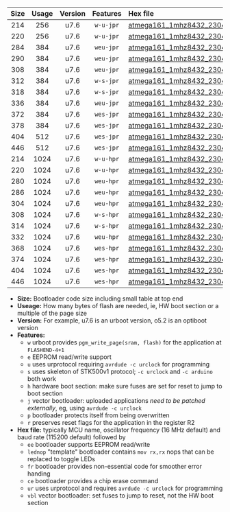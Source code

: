 |Size|Usage|Version|Features|Hex file|
|:-:|:-:|:-:|:-:|:--|
|214|256|u7.6|`w-u-jpr`|[atmega161_1mhz8432_230400bps_ur_vbl.hex](https://raw.githubusercontent.com/stefanrueger/urboot/main/atmega161_1mhz8432_230400bps_ur_vbl.hex)|
|220|256|u7.6|`w-u-jpr`|[atmega161_1mhz8432_230400bps_lednop_ur_vbl.hex](https://raw.githubusercontent.com/stefanrueger/urboot/main/atmega161_1mhz8432_230400bps_lednop_ur_vbl.hex)|
|284|384|u7.6|`weu-jpr`|[atmega161_1mhz8432_230400bps_ee_ur_vbl.hex](https://raw.githubusercontent.com/stefanrueger/urboot/main/atmega161_1mhz8432_230400bps_ee_ur_vbl.hex)|
|290|384|u7.6|`weu-jpr`|[atmega161_1mhz8432_230400bps_ee_lednop_ur_vbl.hex](https://raw.githubusercontent.com/stefanrueger/urboot/main/atmega161_1mhz8432_230400bps_ee_lednop_ur_vbl.hex)|
|308|384|u7.6|`weu-jpr`|[atmega161_1mhz8432_230400bps_ee_lednop_fr_ur_vbl.hex](https://raw.githubusercontent.com/stefanrueger/urboot/main/atmega161_1mhz8432_230400bps_ee_lednop_fr_ur_vbl.hex)|
|312|384|u7.6|`w-s-jpr`|[atmega161_1mhz8432_230400bps_vbl.hex](https://raw.githubusercontent.com/stefanrueger/urboot/main/atmega161_1mhz8432_230400bps_vbl.hex)|
|318|384|u7.6|`w-s-jpr`|[atmega161_1mhz8432_230400bps_lednop_vbl.hex](https://raw.githubusercontent.com/stefanrueger/urboot/main/atmega161_1mhz8432_230400bps_lednop_vbl.hex)|
|336|384|u7.6|`weu-jpr`|[atmega161_1mhz8432_230400bps_ee_lednop_fr_ce_ur_vbl.hex](https://raw.githubusercontent.com/stefanrueger/urboot/main/atmega161_1mhz8432_230400bps_ee_lednop_fr_ce_ur_vbl.hex)|
|372|384|u7.6|`wes-jpr`|[atmega161_1mhz8432_230400bps_ee_vbl.hex](https://raw.githubusercontent.com/stefanrueger/urboot/main/atmega161_1mhz8432_230400bps_ee_vbl.hex)|
|378|384|u7.6|`wes-jpr`|[atmega161_1mhz8432_230400bps_ee_lednop_vbl.hex](https://raw.githubusercontent.com/stefanrueger/urboot/main/atmega161_1mhz8432_230400bps_ee_lednop_vbl.hex)|
|404|512|u7.6|`wes-jpr`|[atmega161_1mhz8432_230400bps_ee_lednop_fr_vbl.hex](https://raw.githubusercontent.com/stefanrueger/urboot/main/atmega161_1mhz8432_230400bps_ee_lednop_fr_vbl.hex)|
|446|512|u7.6|`wes-jpr`|[atmega161_1mhz8432_230400bps_ee_lednop_fr_ce_vbl.hex](https://raw.githubusercontent.com/stefanrueger/urboot/main/atmega161_1mhz8432_230400bps_ee_lednop_fr_ce_vbl.hex)|
|214|1024|u7.6|`w-u-hpr`|[atmega161_1mhz8432_230400bps_ur.hex](https://raw.githubusercontent.com/stefanrueger/urboot/main/atmega161_1mhz8432_230400bps_ur.hex)|
|220|1024|u7.6|`w-u-hpr`|[atmega161_1mhz8432_230400bps_lednop_ur.hex](https://raw.githubusercontent.com/stefanrueger/urboot/main/atmega161_1mhz8432_230400bps_lednop_ur.hex)|
|280|1024|u7.6|`weu-hpr`|[atmega161_1mhz8432_230400bps_ee_ur.hex](https://raw.githubusercontent.com/stefanrueger/urboot/main/atmega161_1mhz8432_230400bps_ee_ur.hex)|
|286|1024|u7.6|`weu-hpr`|[atmega161_1mhz8432_230400bps_ee_lednop_ur.hex](https://raw.githubusercontent.com/stefanrueger/urboot/main/atmega161_1mhz8432_230400bps_ee_lednop_ur.hex)|
|304|1024|u7.6|`weu-hpr`|[atmega161_1mhz8432_230400bps_ee_lednop_fr_ur.hex](https://raw.githubusercontent.com/stefanrueger/urboot/main/atmega161_1mhz8432_230400bps_ee_lednop_fr_ur.hex)|
|308|1024|u7.6|`w-s-hpr`|[atmega161_1mhz8432_230400bps.hex](https://raw.githubusercontent.com/stefanrueger/urboot/main/atmega161_1mhz8432_230400bps.hex)|
|314|1024|u7.6|`w-s-hpr`|[atmega161_1mhz8432_230400bps_lednop.hex](https://raw.githubusercontent.com/stefanrueger/urboot/main/atmega161_1mhz8432_230400bps_lednop.hex)|
|332|1024|u7.6|`weu-hpr`|[atmega161_1mhz8432_230400bps_ee_lednop_fr_ce_ur.hex](https://raw.githubusercontent.com/stefanrueger/urboot/main/atmega161_1mhz8432_230400bps_ee_lednop_fr_ce_ur.hex)|
|368|1024|u7.6|`wes-hpr`|[atmega161_1mhz8432_230400bps_ee.hex](https://raw.githubusercontent.com/stefanrueger/urboot/main/atmega161_1mhz8432_230400bps_ee.hex)|
|374|1024|u7.6|`wes-hpr`|[atmega161_1mhz8432_230400bps_ee_lednop.hex](https://raw.githubusercontent.com/stefanrueger/urboot/main/atmega161_1mhz8432_230400bps_ee_lednop.hex)|
|404|1024|u7.6|`wes-hpr`|[atmega161_1mhz8432_230400bps_ee_lednop_fr.hex](https://raw.githubusercontent.com/stefanrueger/urboot/main/atmega161_1mhz8432_230400bps_ee_lednop_fr.hex)|
|446|1024|u7.6|`wes-hpr`|[atmega161_1mhz8432_230400bps_ee_lednop_fr_ce.hex](https://raw.githubusercontent.com/stefanrueger/urboot/main/atmega161_1mhz8432_230400bps_ee_lednop_fr_ce.hex)|

- **Size:** Bootloader code size including small table at top end
- **Useage:** How many bytes of flash are needed, ie, HW boot section or a multiple of the page size
- **Version:** For example, u7.6 is an urboot version, o5.2 is an optiboot version
- **Features:**
  + `w` urboot provides `pgm_write_page(sram, flash)` for the application at `FLASHEND-4+1`
  + `e` EEPROM read/write support
  + `u` uses urprotocol requiring `avrdude -c urclock` for programming
  + `s` uses skeleton of STK500v1 protocol; `-c urclock` and `-c arduino` both work
  + `h` hardware boot section: make sure fuses are set for reset to jump to boot section
  + `j` vector bootloader: uploaded applications *need to be patched externally*, eg, using `avrdude -c urclock`
  + `p` bootloader protects itself from being overwritten
  + `r` preserves reset flags for the application in the register R2
- **Hex file:** typically MCU name, oscillator frequency (16 MHz default) and baud rate (115200 default) followed by
  + `ee` bootloader supports EEPROM read/write
  + `lednop` "template" bootloader contains `mov rx,rx` nops that can be replaced to toggle LEDs
  + `fr` bootloader provides non-essential code for smoother error handing
  + `ce` bootloader provides a chip erase command
  + `ur` uses urprotocol and requires `avrdude -c urclock` for programming
  + `vbl` vector bootloader: set fuses to jump to reset, not the HW boot section
